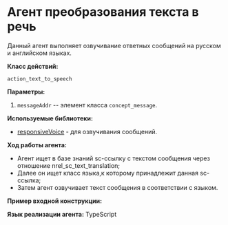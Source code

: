 # Агент преобразования текста в речь

Данный агент выполняет озвучивание ответных сообщений на русском и английском языках.

**Класс действий:**

`action_text_to_speech`

**Параметры:**

1. `messageAddr` -- элемент класса `concept_message`.

**Используемые библиотеки:**

* [responsiveVoice](https://responsivevoice.org/) - для озвучивания сообщений.

**Ход работы агента:**

* Агент ищет в базе знаний sc-ссылку с текстом сообщения через отношение nrel_sc_text_translation;
* Далее он ищет класс языка,к которому принадлежит данная sc-ссылка;
* Затем агент озвучивает текст сообщения в соответствии с языком.

**Пример входной конструкции:**

**Язык реализации агента:**
TypeScript

